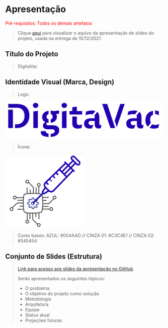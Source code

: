 # Apresentação

<span style="color:red">Pré-requisitos: Todos os demais artefatos</span>


> Clique [aqui](https://docs.google.com/presentation/d/1oL8HW-LMLdUzidLYq7FdEhyTFvYlu1hHm5RKaGcEb20/edit?usp=sharing) para visualizar o aquivo da apresentação de slides do projeto, usada na entrega de 15/12/2021.

## Título do Projeto
> DigitaVac

## Identidade Visual (Marca, Design)
> Logo: 
> 
![LOGO](images/logo.png)

> Ícone:
> 
![ICONE](images/icon.png)

> Cores bases: AZUL: #004AAD // CINZA 01: #C3C4E1 // CINZA 02: #545454


## Conjunto de Slides (Estrutura)
> [Link para acesso aos slides da apresentação no GitHub](https://github.com/ICEI-PUC-Minas-PPLES-TI/PLF-ES-2021-2-TI1-7946100-projeto-saude/blob/master/Divulgacao/Apresentacao/Apresentação_final.pdf)
>
> Serão apresentados os seguintes tópicos:
> - O problema 
> - O objetivo do projeto como solução
> - Metodologia
> - Arquitetura
> - Equipe
> - Status atual
> - Projeções futuras 

